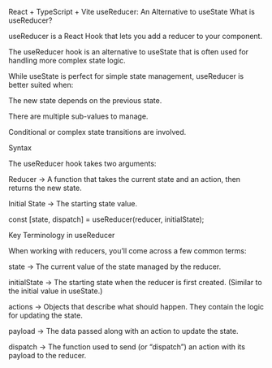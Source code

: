 React + TypeScript + Vite
useReducer: An Alternative to useState
What is useReducer?

useReducer is a React Hook that lets you add a reducer to your component.

The useReducer hook is an alternative to useState that is often used for handling more complex state logic.

While useState is perfect for simple state management, useReducer is better suited when:

The new state depends on the previous state.

There are multiple sub-values to manage.

Conditional or complex state transitions are involved.

Syntax

The useReducer hook takes two arguments:

Reducer → A function that takes the current state and an action, then returns the new state.

Initial State → The starting state value.

const [state, dispatch] = useReducer(reducer, initialState);

Key Terminology in useReducer

When working with reducers, you’ll come across a few common terms:

state → The current value of the state managed by the reducer.

initialState → The starting state when the reducer is first created. (Similar to the initial value in useState.)

actions → Objects that describe what should happen. They contain the logic for updating the state.

payload → The data passed along with an action to update the state.

dispatch → The function used to send (or “dispatch”) an action with its payload to the reducer.